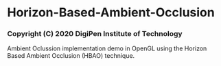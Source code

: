 # Horizon-Based-Ambient-Occlusion

### Copyright (C) 2020 DigiPen Institute of Technology
Ambient Oclussion implementation demo in OpenGL using the Horizon Based Ambient Occlusion (HBAO) technique.

